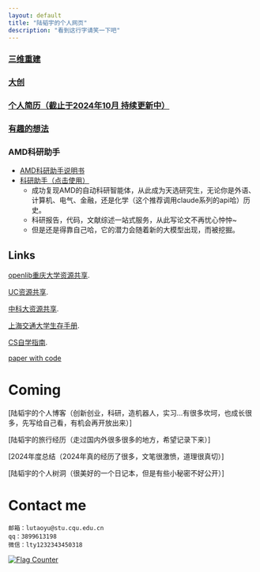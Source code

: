 ```yaml
---
layout: default
title: "陆韬宇的个人网页"
description: "看到这行字请笑一下吧"
---
```



### [三维重建](./gaussian.html)
### [大创](./timellm.html)
### [个人简历（截止于2024年10月 持续更新中）](./lutaoyuCV.html)
### [有趣的想法](./think.html)
### AMD科研助手
- [AMD科研助手说明书](https://github.com/SamuelSchmidgall/AgentLaboratory/blob/main/readme/README-chinese.md)     
- [科研助手（点击使用）](https://www.codewithgpu.com/i/SamuelSchmidgall/AgentLaboratory/Agent_Laboratory)
  - 成功复现AMD的自动科研智能体，从此成为天选研究生，无论你是外语、计算机、电气、金融，还是化学（这个推荐调用claude系列的api哈）历史。
  - 科研报告，代码，文献综述一站式服务，从此写论文不再忧心忡忡~
  - 但是还是得靠自己哈，它的潜力会随着新的大模型出现，而被挖掘。

## Links<br>

[openlib重庆大学资源共享](https://cqu-openlib.cn/).<br>

[UC资源共享](https://github.com/horaceyi/CQU-UC-JCI).<br>

[中科大资源共享](https://ustc-resource.github.io/USTC-Course).<br>

[上海交通大学生存手册](https://survivesjtu.gitbook.io/survivesjtumanual).<br>

[CS自学指南](https://csdiy.wiki/).<br>

[paper with code](https://paperswithcode.com/)<br>

# Coming

[陆韬宇的个人博客（创新创业，科研，造机器人，实习...有很多坎坷，也成长很多，先写给自己看，有机会再开放出来）]

[陆韬宇的旅行经历（走过国内外很多很多的地方，希望记录下来）]

[2024年度总结（2024年真的经历了很多，文笔很激愤，道理很真切）]

[陆韬宇的个人树洞（很美好的一个日记本，但是有些小秘密不好公开）]


<!-- [2024conclusion](./2024conclusion.pdf)
[陆韬宇的个人树洞（私密）](./log.html)-->

# Contact me
```
邮箱：lutaoyu@stu.cqu.edu.cn 
qq：3899613198
微信：lty1232343450318
```

<a href="http://s05.flagcounter.com/more/ep"><img src="https://s05.flagcounter.com/count/ep/bg_FFFFFF/txt_000000/border_FF0000/columns_2/maxflags_6/viewers_0/labels_0/pageviews_1/flags_0/percent_0/" alt="Flag Counter" border="0"></a>






